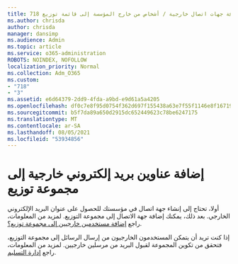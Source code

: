 ```yaml
---
title: 718 إضافة جهات اتصال خارجية / أشخاص من خارج المؤسسة إلى قائمة توزيع
ms.author: chrisda
author: chrisda
manager: dansimp
ms.audience: Admin
ms.topic: article
ms.service: o365-administration
ROBOTS: NOINDEX, NOFOLLOW
localization_priority: Normal
ms.collection: Adm_O365
ms.custom:
- "718"
- "3"
ms.assetid: e6d64379-2dd9-4fda-a9bd-e9d61a5a4205
ms.openlocfilehash: df0c7e8f95d0754f362d697f155438a63e7f55f1146e8f1671932c380186baf4
ms.sourcegitcommit: b5f7da89a650d2915dc652449623c78be6247175
ms.translationtype: MT
ms.contentlocale: ar-SA
ms.lasthandoff: 08/05/2021
ms.locfileid: "53934856"
---
```

# <a name="add-external-email-addresses-to-a-distribution-group"></a>إضافة عناوين بريد إلكتروني خارجية إلى مجموعة توزيع

أولا، تحتاج إلى إنشاء جهة اتصال في مؤسستك للحصول على عنوان البريد الإلكتروني الخارجي. بعد ذلك، يمكنك إضافة جهة الاتصال إلى مجموعة التوزيع. لمزيد من المعلومات، راجع [إضافة مستخدمين خارجيين إلى مجموعة توزيع؟](https://support.office.com/client/caa0f310-0bb7-48e3-8ad2-cb358b53bbba).

إذا كنت تريد أن يتمكن المستخدمون الخارجيون من إرسال الرسائل إلى مجموعة التوزيع، فتحقق من تكوين المجموعة لقبول البريد من مرسلين خارجيين. لمزيد من المعلومات، راجع [إدارة التسليم](https://technet.microsoft.com/library/bb124513.aspx#deliverymanagement).
